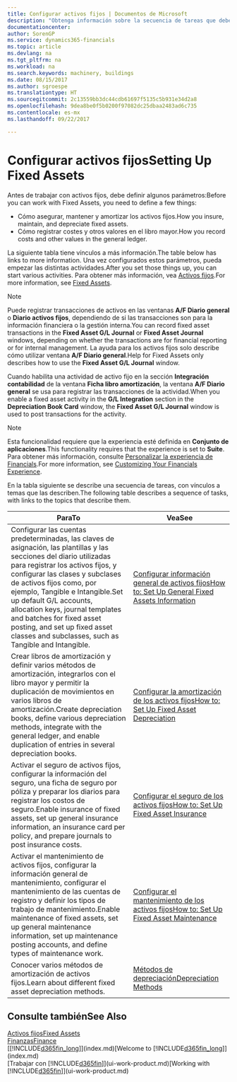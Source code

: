 ```yaml
---
title: Configurar activos fijos | Documentos de Microsoft
description: "Obtenga información sobre la secuencia de tareas que debe realizar para configurar activos fijos, como maquinaria o edificios."
documentationcenter: 
author: SorenGP
ms.service: dynamics365-financials
ms.topic: article
ms.devlang: na
ms.tgt_pltfrm: na
ms.workload: na
ms.search.keywords: machinery, buildings
ms.date: 08/15/2017
ms.author: sgroespe
ms.translationtype: HT
ms.sourcegitcommit: 2c13559bb3dc44cdb61697f5135c5b931e34d2a8
ms.openlocfilehash: 9dea8be0f5b0200f97082dc25dbaa2483ad6c735
ms.contentlocale: es-mx
ms.lasthandoff: 09/22/2017

---
```

# <a name="setting-up-fixed-assets"></a><span data-ttu-id="3eb65-103">Configurar activos fijos</span><span class="sxs-lookup"><span data-stu-id="3eb65-103">Setting Up Fixed Assets</span></span>
<span data-ttu-id="3eb65-104">Antes de trabajar con activos fijos, debe definir algunos parámetros:</span><span class="sxs-lookup"><span data-stu-id="3eb65-104">Before you can work with Fixed Assets, you need to define a few things:</span></span>  

* <span data-ttu-id="3eb65-105">Cómo asegurar, mantener y amortizar los activos fijos.</span><span class="sxs-lookup"><span data-stu-id="3eb65-105">How you insure, maintain, and depreciate fixed assets.</span></span>  
* <span data-ttu-id="3eb65-106">Cómo registrar costes y otros valores en el libro mayor.</span><span class="sxs-lookup"><span data-stu-id="3eb65-106">How you record costs and other values in the general ledger.</span></span>  

<span data-ttu-id="3eb65-107">La siguiente tabla tiene vínculos a más información.</span><span class="sxs-lookup"><span data-stu-id="3eb65-107">The table below has links to more information.</span></span> <span data-ttu-id="3eb65-108">Una vez configurados estos parámetros, pueda empezar las distintas actividades.</span><span class="sxs-lookup"><span data-stu-id="3eb65-108">After you set those things up, you can start various activities.</span></span> <span data-ttu-id="3eb65-109">Para obtener más información, vea [Activos fijos](fa-manage.md).</span><span class="sxs-lookup"><span data-stu-id="3eb65-109">For more information, see [Fixed Assets](fa-manage.md).</span></span>  

> [!NOTE]  
>   <span data-ttu-id="3eb65-110">Puede registrar transacciones de activos en las ventanas **A/F Diario general** o **Diario activos fijos**, dependiendo de si las transacciones son para la información financiera o la gestión interna.</span><span class="sxs-lookup"><span data-stu-id="3eb65-110">You can record fixed asset transactions in the **Fixed Asset G/L Journal** or **Fixed Asset Journal** windows, depending on whether the transactions are for financial reporting or for internal management.</span></span> <span data-ttu-id="3eb65-111">La ayuda para los activos fijos solo describe cómo utilizar ventana **A/F Diario general**.</span><span class="sxs-lookup"><span data-stu-id="3eb65-111">Help for Fixed Assets only describes how to use the **Fixed Asset G/L Journal** window.</span></span>  

<span data-ttu-id="3eb65-112">Cuando habilita una actividad de activo fijo en la sección **Integración contabilidad** de la ventana **Ficha libro amortización**, la ventana **A/F Diario general** se usa para registrar las transacciones de la actividad.</span><span class="sxs-lookup"><span data-stu-id="3eb65-112">When you enable a fixed asset activity in the **G/L Integration** section in the **Depreciation Book Card** window, the **Fixed Asset G/L Journal** window is used to post transactions for the activity.</span></span>

> [!NOTE]  
>  <span data-ttu-id="3eb65-113">Esta funcionalidad requiere que la experiencia esté definida en **Conjunto de aplicaciones**.</span><span class="sxs-lookup"><span data-stu-id="3eb65-113">This functionality requires that the experience is set to **Suite**.</span></span> <span data-ttu-id="3eb65-114">Para obtener más información, consulte [Personalizar la experiencia de Financials](ui-experiences.md).</span><span class="sxs-lookup"><span data-stu-id="3eb65-114">For more information, see [Customizing Your Financials Experience](ui-experiences.md).</span></span>  

<span data-ttu-id="3eb65-115">En la tabla siguiente se describe una secuencia de tareas, con vínculos a temas que las describen.</span><span class="sxs-lookup"><span data-stu-id="3eb65-115">The following table describes a sequence of tasks, with links to the topics that describe them.</span></span>  

| <span data-ttu-id="3eb65-116">Para</span><span class="sxs-lookup"><span data-stu-id="3eb65-116">To</span></span> | <span data-ttu-id="3eb65-117">Vea</span><span class="sxs-lookup"><span data-stu-id="3eb65-117">See</span></span> |
| --- | --- |
| <span data-ttu-id="3eb65-118">Configurar las cuentas predeterminadas, las claves de asignación, las plantillas y las secciones del diario utilizadas para registrar los activos fijos, y configurar las clases y subclases de activos fijos como, por ejemplo, Tangible e Intangible.</span><span class="sxs-lookup"><span data-stu-id="3eb65-118">Set up default G/L accounts, allocation keys, journal templates and batches for fixed asset posting, and set up fixed asset classes and subclasses, such as Tangible and Intangible.</span></span> |[<span data-ttu-id="3eb65-119">Configurar información general de activos fijos</span><span class="sxs-lookup"><span data-stu-id="3eb65-119">How to: Set Up General Fixed Assets Information</span></span>](fa-how-setup-general.md) |
| <span data-ttu-id="3eb65-120">Crear libros de amortización y definir varios métodos de amortización, integrarlos con el libro mayor y permitir la duplicación de movimientos en varios libros de amortización.</span><span class="sxs-lookup"><span data-stu-id="3eb65-120">Create depreciation books, define various depreciation methods, integrate with the general ledger, and enable duplication of entries in several depreciation books.</span></span> |[<span data-ttu-id="3eb65-121">Configurar la amortización de los activos fijos</span><span class="sxs-lookup"><span data-stu-id="3eb65-121">How to: Set Up Fixed Asset Depreciation</span></span>](fa-how-setup-depreciation.md) |
| <span data-ttu-id="3eb65-122">Activar el seguro de activos fijos, configurar la información del seguro, una ficha de seguro por póliza y preparar los diarios para registrar los costos de seguro.</span><span class="sxs-lookup"><span data-stu-id="3eb65-122">Enable insurance of fixed assets, set up general insurance information, an insurance card per policy, and prepare journals to post insurance costs.</span></span> |[<span data-ttu-id="3eb65-123">Configurar el seguro de los activos fijos</span><span class="sxs-lookup"><span data-stu-id="3eb65-123">How to: Set Up Fixed Asset Insurance</span></span>](fa-how-setup-insurance.md) |
| <span data-ttu-id="3eb65-124">Activar el mantenimiento de activos fijos, configurar la información general de mantenimiento, configurar el mantenimiento de las cuentas de registro y definir los tipos de trabajo de mantenimiento.</span><span class="sxs-lookup"><span data-stu-id="3eb65-124">Enable maintenance of fixed assets, set up general maintenance information, set up maintenance posting accounts, and define types of maintenance work.</span></span> |[<span data-ttu-id="3eb65-125">Configurar el mantenimiento de los activos fijos</span><span class="sxs-lookup"><span data-stu-id="3eb65-125">How to: Set Up Fixed Asset Maintenance</span></span>](fa-how-setup-maintenance.md) |
| <span data-ttu-id="3eb65-126">Conocer varios métodos de amortización de activos fijos.</span><span class="sxs-lookup"><span data-stu-id="3eb65-126">Learn about different fixed asset depreciation methods.</span></span> |[<span data-ttu-id="3eb65-127">Métodos de depreciación</span><span class="sxs-lookup"><span data-stu-id="3eb65-127">Depreciation Methods</span></span>](fa-depreciation-methods.md) |

## <a name="see-also"></a><span data-ttu-id="3eb65-128">Consulte también</span><span class="sxs-lookup"><span data-stu-id="3eb65-128">See Also</span></span>
[<span data-ttu-id="3eb65-129">Activos fijos</span><span class="sxs-lookup"><span data-stu-id="3eb65-129">Fixed Assets</span></span>](fa-manage.md)  
[<span data-ttu-id="3eb65-130">Finanzas</span><span class="sxs-lookup"><span data-stu-id="3eb65-130">Finance</span></span>](finance.md)  
<span data-ttu-id="3eb65-131">[[!INCLUDE[d365fin_long](includes/d365fin_long_md.md)]](index.md)</span><span class="sxs-lookup"><span data-stu-id="3eb65-131">[Welcome to [!INCLUDE[d365fin_long](includes/d365fin_long_md.md)]](index.md)</span></span>  
<span data-ttu-id="3eb65-132">[Trabajar con [!INCLUDE[d365fin](includes/d365fin_md.md)]](ui-work-product.md)</span><span class="sxs-lookup"><span data-stu-id="3eb65-132">[Working with [!INCLUDE[d365fin](includes/d365fin_md.md)]](ui-work-product.md)</span></span>

